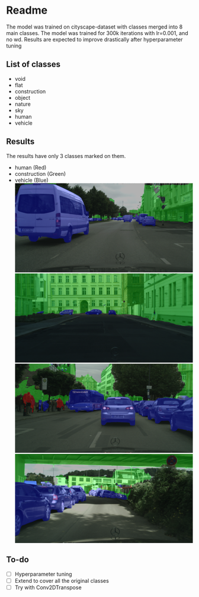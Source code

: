 # Readme
The model was trained on cityscape-dataset with classes merged into 8 main classes.
The model was trained for 300k iterations with lr=0.001, and no wd.
Results are expected to improve drastically after hyperparameter tuning

## List of classes
  - void
  - flat
  - construction
  - object
  - nature
  - sky
  - human
  - vehicle

## Results
The results have only 3 classes marked on them. 
 - human (Red)
 - construction (Green)
 - vehicle (Blue)
![image 1](outputs/results/1264.png)
![image 1](outputs/results/1356.png)
![image 1](outputs/results/1351.png)
![image 1](outputs/results/1743.png)
  
## To-do
- [ ] Hyperparameter tuning
- [ ] Extend to cover all the original classes
- [ ] Try with Conv2DTranspose
